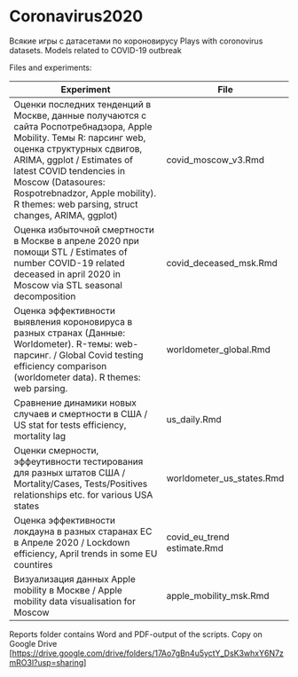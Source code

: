 # Coronavirus2020
Всякие игры с датасетами по короновирусу
Plays with coronovirus datasets. Models related to COVID-19 outbreak 


Files and experiments:

Experiment | File
---| ---
Оценки последних тенденций в Москве, данные получаются с сайта Роспотребнадзора, Apple Mobility. Темы R: парсинг web, оценка структурных сдвигов, ARIMA, ggplot / Estimates of latest COVID tendencies in Moscow (Datasoures: Rospotrebnadzor, Apple mobility). R themes: web parsing, struct changes, ARIMA, ggplot)| covid_moscow_v3.Rmd
Оценка избыточной смертности в Москве в апреле 2020 при помощи STL / Estimates of number COVID-19 related deceased in april 2020 in Moscow via STL seasonal decomposition | covid_deceased_msk.Rmd
Оценка эффективности выявления короновируса в разных странах (Данные: Worldometer). R-темы: web-парсинг. / Global Covid testing efficiency comparison (worldometer data). R themes: web parsing.  | worldometer_global.Rmd
Сравнение динамики новых случаев и смертности в США / US stat for tests efficiency, mortality lag  | us_daily.Rmd
Оценки смерности, эффеутивности тестирования для разных штатов США / Mortality/Cases, Tests/Positives relationships etc. for various USA states | worldometer_us_states.Rmd
Оценка эффективности локдауна в разных старанах ЕС в Апреле 2020 / Lockdown efficiency, April trends in some EU countires  | covid_eu_trend estimate.Rmd
Визуализация данных Apple mobility в Москве /  Apple mobility data visualisation for Moscow  | apple_mobility_msk.Rmd



Reports folder contains Word and PDF-output of the scripts.
Copy on Google Drive [https://drive.google.com/drive/folders/17Ao7gBn4u5yctY_DsK3whxY6N7zmRO3l?usp=sharing]
